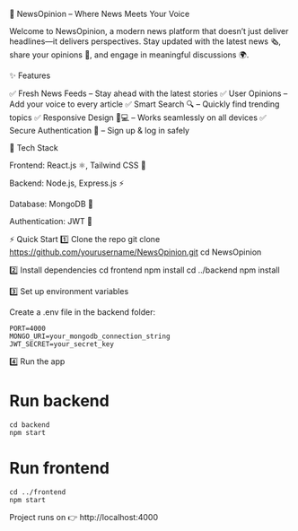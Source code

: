 📰 NewsOpinion – Where News Meets Your Voice

Welcome to NewsOpinion, a modern news platform that doesn’t just deliver headlines—it delivers perspectives.
Stay updated with the latest news 🗞️, share your opinions 💭, and engage in meaningful discussions 🌍.

✨ Features

✅ Fresh News Feeds – Stay ahead with the latest stories
✅ User Opinions – Add your voice to every article
✅ Smart Search 🔍 – Quickly find trending topics
✅ Responsive Design 📱💻 – Works seamlessly on all devices
✅ Secure Authentication 🔐 – Sign up & log in safely

🚀 Tech Stack

Frontend: React.js ⚛️, Tailwind CSS 🎨

Backend: Node.js, Express.js ⚡

Database: MongoDB 🍃

Authentication: JWT 🔑

⚡ Quick Start
1️⃣ Clone the repo
     git clone https://github.com/yourusername/NewsOpinion.git
     cd NewsOpinion

2️⃣ Install dependencies
     cd frontend
     npm install
     cd ../backend
     npm install

3️⃣ Set up environment variables

Create a .env file in the backend folder:

    PORT=4000
    MONGO_URI=your_mongodb_connection_string
    JWT_SECRET=your_secret_key

4️⃣ Run the app
# Run backend
    cd backend
    npm start

# Run frontend
    cd ../frontend
    npm start

Project runs on 👉 http://localhost:4000




